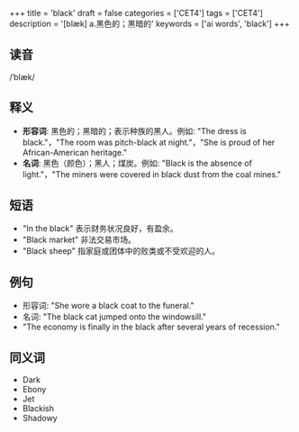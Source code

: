 +++
title = 'black'
draft = false
categories = ['CET4']
tags = ['CET4']
description = '[blæk] a.黑色的；黑暗的'
keywords = ['ai words', 'black']
+++

## 读音
/ˈblæk/

## 释义
- **形容词**: 黑色的；黑暗的；表示种族的黑人。例如: "The dress is black."，"The room was pitch-black at night."，"She is proud of her African-American heritage."
- **名词**: 黑色（颜色）；黑人；煤炭。例如: "Black is the absence of light."，"The miners were covered in black dust from the coal mines."

## 短语
- "In the black" 表示财务状况良好，有盈余。
- "Black market" 非法交易市场。
- "Black sheep" 指家庭或团体中的败类或不受欢迎的人。

## 例句
- 形容词: "She wore a black coat to the funeral."
- 名词: "The black cat jumped onto the windowsill."
- "The economy is finally in the black after several years of recession."

## 同义词
- Dark
- Ebony
- Jet
- Blackish
- Shadowy
